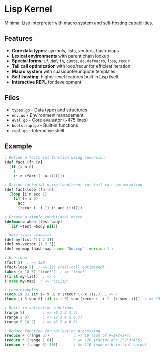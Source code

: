 # Lisp Kernel

Minimal Lisp interpreter with macro system and self-hosting capabilities.

## Features

- **Core data types**: symbols, lists, vectors, hash-maps
- **Lexical environments** with parent chain lookup
- **Special forms**: `if`, `def`, `fn`, `quote`, `do`, `defmacro`, `loop`, `recur`
- **Tail call optimization** with loop/recur for efficient iteration
- **Macro system** with quasiquote/unquote templates
- **Self-hosting**: higher-level features built in Lisp itself
- **Interactive REPL** for development

## Files

- `types.go` - Data types and structures
- `env.go` - Environment management
- `eval.go` - Core evaluator (~475 lines)
- `bootstrap.go` - Built-in functions
- `repl.go` - Interactive shell

## Example

```lisp
; Define a factorial function using recursion
(def fact (fn [n] 
  (if (= n 0) 
    1 
    (* n (fact (- n 1))))))

; Define factorial using loop/recur for tail call optimization
(def fact-loop (fn [n]
  (loop [i n acc 1]
    (if (= i 0)
      acc
      (recur (- i 1) (* acc i))))))

; Create a simple conditional macro
(defmacro when [test body]
  `(if ~test ~body nil))

; Data types examples
(def my-list '(1 2 3))
(def my-vector [1 2 3])
(def my-map (hash-map :name "GoLisp" :version 1))

; Use them
(fact 5)  ; => 120
(fact-loop 5)  ; => 120 (tail-call optimized)
(when (> 10 5) "true!")  ; => "true!"
(first my-list)  ; => 1
(:name my-map)  ; => "GoLisp"

; Loop examples
(loop [x 3] (if (= x 0) x (recur (- x 1))))  ; => 0
(loop [i 5 sum 0] (if (= i 0) sum (recur (- i 1) (+ sum i))))  ; => 15

; Built-in collection functions
(range 5)        ; => (0 1 2 3 4)
(range 2 8)      ; => (2 3 4 5 6 7)
(range 0 10 2)   ; => (0 2 4 6 8)

; Reduce function for collection processing
(reduce + (range 5))           ; => 10 (sum of 0+1+2+3+4)
(reduce * (range 1 6))         ; => 120 (factorial: 1*2*3*4*5)
(reduce + (range 5) 100)       ; => 110 (sum with initial value)
```